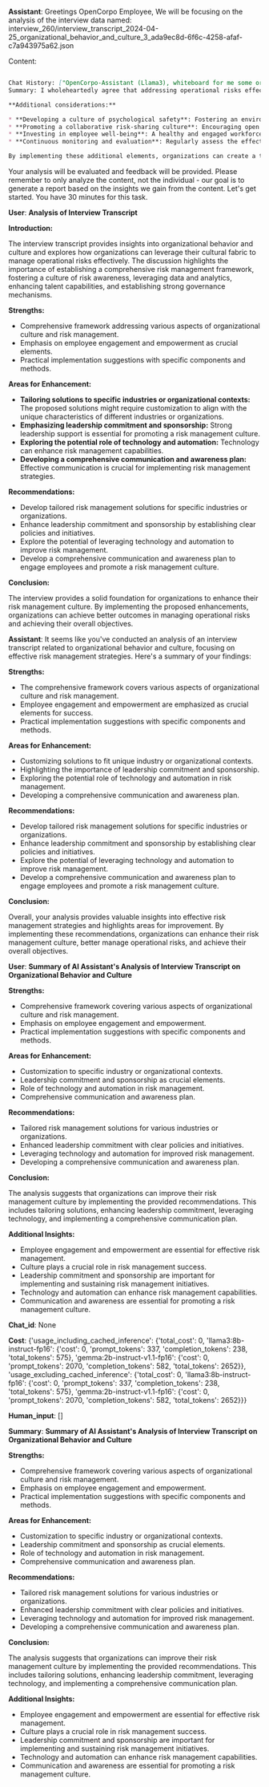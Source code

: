 **Assistant**: Greetings OpenCorpo Employee, We will be focusing on the analysis of the interview data named: interview_260/interview_transcript_2024-04-25_organizational_behavior_and_culture_3_ada9ec8d-6f6c-4258-afaf-c7a943975a62.json 


 Content: 

 ```md

 Chat History: ["OpenCorpo-Assistant (Llama3), whiteboard for me some organizational behavior and culture. Propose a solution for business and risk management. I will evaluate your answers and give my feedback, then propose a problem to you. You will answer and I will evaluate. Let's now begin. You have 30 minutes.", "**Solution for Business and Risk Management:**\n\n**1. Establish a Comprehensive Risk Management Framework:**\n- Assess organizational risks (financial, operational, legal)\n- Identify key risk indicators\n- Develop risk assessment methodology\n- Implement risk monitoring and reporting systems\n\n**2. Foster a Culture of Risk Awareness:**\n- Promote a risk-free environment\n- Educate employees about risk assessment and mitigation strategies\n- Encourage open communication about risks\n- Reward employees for proactively identifying and reporting risks\n\n**3. Leverage Data and Analytics:**\n- Use risk management software to track and analyze risks\n- Leverage data analytics to identify trends and patterns\n- Use risk modeling to estimate potential losses\n\n**4. Enhance Talent Capabilities:**\n- Invest in training and development programs on risk management\n- Develop a skilled workforce with diverse perspectives\n- Foster a culture of critical thinking and risk assessment expertise\n\n**5. Establish Strong Governance Mechanisms:**\n- Implement board of directors' oversight of risk management\n- Establish risk committees with diverse members\n- Ensure compliance with industry regulations\n\n**Problem to Evaluate:**\n\nHow can organizations leverage their organizational culture to effectively manage and mitigate operational risks, particularly in a rapidly changing and competitive environment?", 'I\'m impressed by your solution! You\'ve provided a comprehensive framework for business and risk management that covers various aspects, from establishing a risk management framework to enhancing talent capabilities and governance mechanisms.\n\nRegarding the problem you\'ve presented, "How can organizations leverage their organizational culture to effectively manage and mitigate operational risks, particularly in a rapidly changing and competitive environment?", I\'d like to offer some feedback and propose a potential solution:\n\n**Feedback:**\n\n* Your solution is well-structured, but it may be beneficial to provide more specific examples or case studies on how organizations have successfully implemented these strategies.\n* Consider highlighting the importance of employee engagement and empowerment in risk management. A culture that encourages open communication and reporting can significantly contribute to effective risk management.\n\n**Proposed Solution:**\n\n1. **Establish a Risk Champions Program**: Identify influential employees across various departments who are passionate about risk management and empower them to become "Risk Champions." These champions would:\n\t* Collaborate with department heads to identify potential operational risks.\n\t* Develop risk mitigation strategies and implement controls.\n\t* Provide training and awareness programs for their colleagues.\n2. **Implement a Risk-Reporting Mechanism**: Establish an anonymous reporting system that encourages employees to report concerns or observations related to operational risks. This can be done through:\n\t* An online portal or app.\n\t* A designated email address or hotline.\n\t* Regular town hall meetings or open forums.\n3. **Foster a Culture of Continuous Learning and Improvement**: Encourage a culture of continuous learning and improvement by:\n\t* Providing regular training sessions on risk management and mitigation strategies.\n\t* Conducting scenario-based exercises to simulate crisis scenarios and develop response plans.\n\t* Recognizing and rewarding employees who identify and mitigate operational risks.\n\nBy implementing these measures, organizations can leverage their organizational culture to effectively manage and mitigate operational risks in a rapidly changing and competitive environment.', 'Your proposed solution is comprehensive and addresses the problem of how organizations leverage their cultural fabric to manage operational risks. Here are some additional thoughts:\n\n**Strengths:**\n\n* Comprehensive framework that addresses various aspects of organizational culture and risk management.\n* Emphasis on employee engagement and empowerment as a key factor.\n* Practical implementation suggestions with specific components and methods.\n\n**Potential enhancements:**\n\n* **Tailoring the solution to specific industries or organizational contexts.**\n* **Emphasizing the importance of leadership commitment and sponsorship.**\n* **Exploring the potential role of technology and automation in risk management.**\n* **Developing a comprehensive communication and awareness plan to implement the proposed solutions.**\n\n**Overall:**\n\nYour solution provides a strong foundation for organizations to enhance their risk management culture. By implementing the suggested components and tailoring them to their specific context, organizations can achieve significant improvements in managing operational risks and achieving their overall objectives.', "Thank you for your thoughtful feedback! I'm glad that my proposed solution was comprehensive and addressed the problem of leveraging organizational culture to manage operational risks.\n\nI agree with your potential enhancements:\n\n* **Tailoring the solution to specific industries or organizational contexts**: Risk management strategies can vary greatly depending on the industry, size, and complexity of an organization. Providing tailored solutions can help organizations better address their unique needs.\n* **Emphasizing the importance of leadership commitment and sponsorship**: Leaders play a crucial role in promoting a culture of risk awareness and encouraging employee engagement in risk management. Strong sponsorship and commitment from leaders can make or break the effectiveness of any risk management initiative.\n* **Exploring the potential role of technology and automation in risk management**: Technology has the power to significantly enhance risk management capabilities, from monitoring and reporting to predictive analytics and scenario planning. Organizations should consider leveraging these tools to improve their risk management frameworks.\n* **Developing a comprehensive communication and awareness plan**: Effective communication is key to implementing any new initiative, including risk management strategies. A well-planned communication strategy can help raise employee awareness of risks, promote a culture of open reporting, and encourage employee engagement in risk mitigation.\n\nI'm glad that my solution provided a strong foundation for organizations to enhance their risk management culture. By incorporating these enhancements, organizations can further refine their approach to risk management and achieve better outcomes.\n\nLet's continue to discuss potential solutions and explore how organizations can effectively manage operational risks in a rapidly changing environment.", 'I wholeheartedly agree that addressing operational risks effectively requires a comprehensive and culturally aligned approach. Your proposed enhancements are insightful and provide a robust framework for organizations to consider.\n\n**Additional considerations:**\n\n* **Developing a culture of psychological safety**: Fostering an environment where employees feel comfortable admitting risks, even the negative ones, is crucial for effective risk management.\n* **Promoting a collaborative risk-sharing culture**: Encouraging open dialogue and collaboration among employees can lead to more robust risk mitigation strategies and collective ownership of risk management efforts.\n* **Investing in employee well-being**: A healthy and engaged workforce is more motivated to identify and address risks proactively.\n* **Continuous monitoring and evaluation**: Regularly assess the effectiveness of implemented risk management strategies and make necessary adjustments to ensure continued resilience against operational risks.\n\nBy implementing these additional elements, organizations can create a truly robust and responsive culture of operational risk management.'] 
 Summary: I wholeheartedly agree that addressing operational risks effectively requires a comprehensive and culturally aligned approach. Your proposed enhancements are insightful and provide a robust framework for organizations to consider.

**Additional considerations:**

* **Developing a culture of psychological safety**: Fostering an environment where employees feel comfortable admitting risks, even the negative ones, is crucial for effective risk management.
* **Promoting a collaborative risk-sharing culture**: Encouraging open dialogue and collaboration among employees can lead to more robust risk mitigation strategies and collective ownership of risk management efforts.
* **Investing in employee well-being**: A healthy and engaged workforce is more motivated to identify and address risks proactively.
* **Continuous monitoring and evaluation**: Regularly assess the effectiveness of implemented risk management strategies and make necessary adjustments to ensure continued resilience against operational risks.

By implementing these additional elements, organizations can create a truly robust and responsive culture of operational risk management. 
``` 


 Your analysis will be evaluated and feedback will be provided. Please remember to only analyze the content, not the individual - our goal is to generate a report based on the insights we gain from the content. Let's get started. You have 30 minutes for this task.

**User**: **Analysis of Interview Transcript**

**Introduction:**

The interview transcript provides insights into organizational behavior and culture and explores how organizations can leverage their cultural fabric to manage operational risks effectively. The discussion highlights the importance of establishing a comprehensive risk management framework, fostering a culture of risk awareness, leveraging data and analytics, enhancing talent capabilities, and establishing strong governance mechanisms.

**Strengths:**

* Comprehensive framework addressing various aspects of organizational culture and risk management.
* Emphasis on employee engagement and empowerment as crucial elements.
* Practical implementation suggestions with specific components and methods.

**Areas for Enhancement:**

* **Tailoring solutions to specific industries or organizational contexts:** The proposed solutions might require customization to align with the unique characteristics of different industries or organizations.
* **Emphasizing leadership commitment and sponsorship:** Strong leadership support is essential for promoting a risk management culture.
* **Exploring the potential role of technology and automation:** Technology can enhance risk management capabilities.
* **Developing a comprehensive communication and awareness plan:** Effective communication is crucial for implementing risk management strategies.

**Recommendations:**

* Develop tailored risk management solutions for specific industries or organizations.
* Enhance leadership commitment and sponsorship by establishing clear policies and initiatives.
* Explore the potential of leveraging technology and automation to improve risk management.
* Develop a comprehensive communication and awareness plan to engage employees and promote a risk management culture.

**Conclusion:**

The interview provides a solid foundation for organizations to enhance their risk management culture. By implementing the proposed enhancements, organizations can achieve better outcomes in managing operational risks and achieving their overall objectives.

**Assistant**: It seems like you've conducted an analysis of an interview transcript related to organizational behavior and culture, focusing on effective risk management strategies. Here's a summary of your findings:

**Strengths:**

* The comprehensive framework covers various aspects of organizational culture and risk management.
* Employee engagement and empowerment are emphasized as crucial elements for success.
* Practical implementation suggestions with specific components and methods.

**Areas for Enhancement:**

* Customizing solutions to fit unique industry or organizational contexts.
* Highlighting the importance of leadership commitment and sponsorship.
* Exploring the potential role of technology and automation in risk management.
* Developing a comprehensive communication and awareness plan.

**Recommendations:**

* Develop tailored risk management solutions for specific industries or organizations.
* Enhance leadership commitment and sponsorship by establishing clear policies and initiatives.
* Explore the potential of leveraging technology and automation to improve risk management.
* Develop a comprehensive communication and awareness plan to engage employees and promote a risk management culture.

**Conclusion:**

Overall, your analysis provides valuable insights into effective risk management strategies and highlights areas for improvement. By implementing these recommendations, organizations can enhance their risk management culture, better manage operational risks, and achieve their overall objectives.

**User**: **Summary of AI Assistant's Analysis of Interview Transcript on Organizational Behavior and Culture**

**Strengths:**

* Comprehensive framework covering various aspects of organizational culture and risk management.
* Emphasis on employee engagement and empowerment.
* Practical implementation suggestions with specific components and methods.

**Areas for Enhancement:**

* Customization to specific industry or organizational contexts.
* Leadership commitment and sponsorship as crucial elements.
* Role of technology and automation in risk management.
* Comprehensive communication and awareness plan.

**Recommendations:**

* Tailored risk management solutions for various industries or organizations.
* Enhanced leadership commitment with clear policies and initiatives.
* Leveraging technology and automation for improved risk management.
* Developing a comprehensive communication and awareness plan.

**Conclusion:**

The analysis suggests that organizations can improve their risk management culture by implementing the provided recommendations. This includes tailoring solutions, enhancing leadership commitment, leveraging technology, and implementing a comprehensive communication plan.

**Additional Insights:**

* Employee engagement and empowerment are essential for effective risk management.
* Culture plays a crucial role in risk management success.
* Leadership commitment and sponsorship are important for implementing and sustaining risk management initiatives.
* Technology and automation can enhance risk management capabilities.
* Communication and awareness are essential for promoting a risk management culture.

**Chat_id**: None

**Cost**: {'usage_including_cached_inference': {'total_cost': 0, 'llama3:8b-instruct-fp16': {'cost': 0, 'prompt_tokens': 337, 'completion_tokens': 238, 'total_tokens': 575}, 'gemma:2b-instruct-v1.1-fp16': {'cost': 0, 'prompt_tokens': 2070, 'completion_tokens': 582, 'total_tokens': 2652}}, 'usage_excluding_cached_inference': {'total_cost': 0, 'llama3:8b-instruct-fp16': {'cost': 0, 'prompt_tokens': 337, 'completion_tokens': 238, 'total_tokens': 575}, 'gemma:2b-instruct-v1.1-fp16': {'cost': 0, 'prompt_tokens': 2070, 'completion_tokens': 582, 'total_tokens': 2652}}}

**Human_input**: []

**Summary**: **Summary of AI Assistant's Analysis of Interview Transcript on Organizational Behavior and Culture**

**Strengths:**

* Comprehensive framework covering various aspects of organizational culture and risk management.
* Emphasis on employee engagement and empowerment.
* Practical implementation suggestions with specific components and methods.

**Areas for Enhancement:**

* Customization to specific industry or organizational contexts.
* Leadership commitment and sponsorship as crucial elements.
* Role of technology and automation in risk management.
* Comprehensive communication and awareness plan.

**Recommendations:**

* Tailored risk management solutions for various industries or organizations.
* Enhanced leadership commitment with clear policies and initiatives.
* Leveraging technology and automation for improved risk management.
* Developing a comprehensive communication and awareness plan.

**Conclusion:**

The analysis suggests that organizations can improve their risk management culture by implementing the provided recommendations. This includes tailoring solutions, enhancing leadership commitment, leveraging technology, and implementing a comprehensive communication plan.

**Additional Insights:**

* Employee engagement and empowerment are essential for effective risk management.
* Culture plays a crucial role in risk management success.
* Leadership commitment and sponsorship are important for implementing and sustaining risk management initiatives.
* Technology and automation can enhance risk management capabilities.
* Communication and awareness are essential for promoting a risk management culture.

